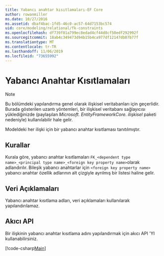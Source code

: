 ```yaml
---
title: Yabancı anahtar kısıtlamaları-EF Core
author: rowanmiller
ms.date: 10/27/2016
ms.assetid: dbaf4bac-1fd5-46c0-ac57-64d7153bc574
uid: core/modeling/relational/fk-constraints
ms.openlocfilehash: df739f01a799ec8edad4cf44d8cf50edf292992f
ms.sourcegitcommit: 18ab4c349473d94b15b4ca977df12147db07b77f
ms.translationtype: MT
ms.contentlocale: tr-TR
ms.lasthandoff: 11/06/2019
ms.locfileid: "73655992"
---
```

# <a name="foreign-key-constraints"></a>Yabancı Anahtar Kısıtlamaları

> [!NOTE]  
> Bu bölümdeki yapılandırma genel olarak ilişkisel veritabanları için geçerlidir. Burada gösterilen uzantı yöntemleri, bir ilişkisel veritabanı sağlayıcısı yüklediğinizde (paylaşılan *Microsoft. EntityFrameworkCore. ilişkisel* paketi nedeniyle) kullanılabilir hale gelir.

Modeldeki her ilişki için bir yabancı anahtar kısıtlaması tanıtılmıştır.

## <a name="conventions"></a>Kurallar

Kurala göre, yabancı anahtar kısıtlamaları `FK_<dependent type name>_<principal type name>_<foreign key property name>`olarak adlandırılır. Bileşik yabancı anahtarlar için `<foreign key property name>` yabancı anahtar özellik adlarının alt çizgiyle ayrılmış bir listesi haline gelir.

## <a name="data-annotations"></a>Veri Açıklamaları

Yabancı anahtar kısıtlama adları, veri açıklamaları kullanılarak yapılandırılamaz.

## <a name="fluent-api"></a>Akıcı API

Bir ilişkinin yabancı anahtar kısıtlama adını yapılandırmak için akıcı API 'YI kullanabilirsiniz.

[!code-csharp[Main](../../../../samples/core/Modeling/FluentAPI/Relational/RelationshipConstraintName.cs?name=Constraint&highlight=12)]
